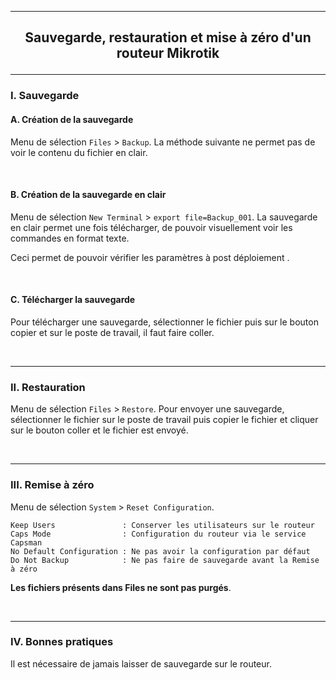 ------------------------------------------------------------------------------------------------------------------------------------------------------------------------------------------------
## <p align='center'> Sauvegarde, restauration et mise à zéro d'un routeur Mikrotik </p>

------------------------------------------------------------------------------------------------------------------------------------------------------------------------------------------------
### I. Sauvegarde
#### A. Création de la sauvegarde
Menu de sélection `Files` > `Backup`. La méthode suivante ne permet pas de voir le contenu du fichier en clair.

<br />

#### B. Création de la sauvegarde en clair
Menu de sélection `New Terminal` > `export file=Backup_001`. La sauvegarde en clair permet une fois télécharger, de pouvoir visuellement voir les commandes en format texte.

Ceci permet de pouvoir vérifier les paramètres à post déploiement .

<br />

#### C. Télécharger la sauvegarde
Pour télécharger une sauvegarde, sélectionner le fichier puis sur le bouton copier et sur le poste de travail, il faut faire coller.

<br />

------------------------------------------------------------------------------------------------------------------------------------------------------------------------------------------------
### II. Restauration
Menu de sélection `Files` > `Restore`. Pour envoyer une sauvegarde, sélectionner le fichier sur le poste de travail puis copier le fichier et cliquer sur le bouton coller et le fichier est envoyé.

<br />

------------------------------------------------------------------------------------------------------------------------------------------------------------------------------------------------
### III. Remise à zéro
Menu de sélection `System` > `Reset Configuration`.

```
Keep Users               : Conserver les utilisateurs sur le routeur
Caps Mode                : Configuration du routeur via le service Capsman
No Default Configuration : Ne pas avoir la configuration par défaut
Do Not Backup            : Ne pas faire de sauvegarde avant la Remise à zéro
```

**Les fichiers présents dans Files ne sont pas purgés**.



<br />

------------------------------------------------------------------------------------------------------------------------------------------------------------------------------------------------
### IV. Bonnes pratiques
Il est nécessaire de jamais laisser de sauvegarde sur le routeur.
